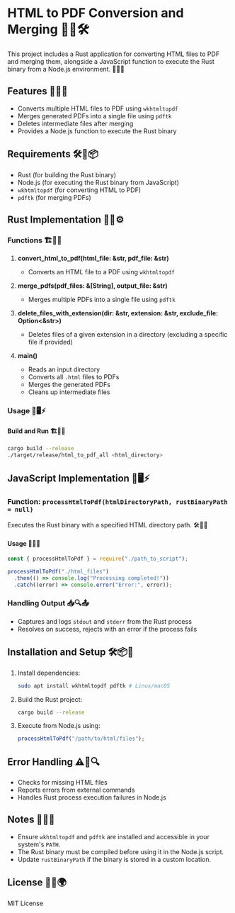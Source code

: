 # HTML to PDF Conversion and Merging 📄✨🛠️

This project includes a Rust application for converting HTML files to PDF and merging them, alongside a JavaScript function to execute the Rust binary from a Node.js environment. 🚀📂📑

## Features 🌟🔥🚀
- Converts multiple HTML files to PDF using `wkhtmltopdf`
- Merges generated PDFs into a single file using `pdftk`
- Deletes intermediate files after merging
- Provides a Node.js function to execute the Rust binary

## Requirements 🛠️📌📦
- Rust (for building the Rust binary)
- Node.js (for executing the Rust binary from JavaScript)
- `wkhtmltopdf` (for converting HTML to PDF)
- `pdftk` (for merging PDFs)

## Rust Implementation 🦀📜⚙️

### Functions 🏗️🔢📝
1. **convert_html_to_pdf(html_file: &str, pdf_file: &str)**
   - Converts an HTML file to a PDF using `wkhtmltopdf`

2. **merge_pdfs(pdf_files: &[String], output_file: &str)**
   - Merges multiple PDFs into a single file using `pdftk`

3. **delete_files_with_extension(dir: &str, extension: &str, exclude_file: Option<&str>)**
   - Deletes files of a given extension in a directory (excluding a specific file if provided)

4. **main()**
   - Reads an input directory
   - Converts all `.html` files to PDFs
   - Merges the generated PDFs
   - Cleans up intermediate files

### Usage 🚀🖥️⚡
#### Build and Run 🏗️🔧📜
```sh
cargo build --release
./target/release/html_to_pdf_all <html_directory>
```

## JavaScript Implementation 📜🖥️⚡

### Function: `processHtmlToPdf(htmlDirectoryPath, rustBinaryPath = null)`
Executes the Rust binary with a specified HTML directory path. 🛠️📜🚀

#### Usage 🔧💡✅
```js
const { processHtmlToPdf } = require("./path_to_script");

processHtmlToPdf("./html_files")
  .then(() => console.log("Processing completed!"))
  .catch((error) => console.error("Error:", error));
```

### Handling Output 📥🔍📤
- Captures and logs `stdout` and `stderr` from the Rust process
- Resolves on success, rejects with an error if the process fails

## Installation and Setup 🛠️📦🔄
1. Install dependencies:
   ```sh
   sudo apt install wkhtmltopdf pdftk # Linux/macOS
   ```
2. Build the Rust project:
   ```sh
   cargo build --release
   ```
3. Execute from Node.js using:
   ```js
   processHtmlToPdf("/path/to/html/files");
   ```

## Error Handling ⚠️🛑🔍
- Checks for missing HTML files
- Reports errors from external commands
- Handles Rust process execution failures in Node.js

## Notes 📝💡📌
- Ensure `wkhtmltopdf` and `pdftk` are installed and accessible in your system's `PATH`.
- The Rust binary must be compiled before using it in the Node.js script.
- Update `rustBinaryPath` if the binary is stored in a custom location.

## License 📜✅🌍
MIT License

